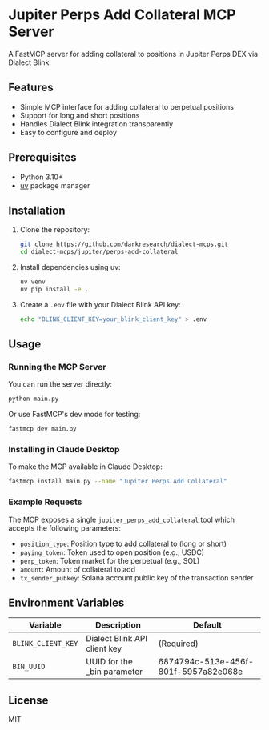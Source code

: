 # Jupiter Perps Add Collateral MCP Server

A FastMCP server for adding collateral to positions in Jupiter Perps DEX via Dialect Blink.

## Features

- Simple MCP interface for adding collateral to perpetual positions
- Support for long and short positions
- Handles Dialect Blink integration transparently
- Easy to configure and deploy

## Prerequisites

- Python 3.10+
- [uv](https://github.com/astral-sh/uv) package manager

## Installation

1. Clone the repository:
   ```bash
   git clone https://github.com/darkresearch/dialect-mcps.git
   cd dialect-mcps/jupiter/perps-add-collateral
   ```

2. Install dependencies using uv:
   ```bash
   uv venv
   uv pip install -e .
   ```

3. Create a `.env` file with your Dialect Blink API key:
   ```bash
   echo "BLINK_CLIENT_KEY=your_blink_client_key" > .env
   ```

## Usage

### Running the MCP Server

You can run the server directly:

```bash
python main.py
```

Or use FastMCP's dev mode for testing:

```bash
fastmcp dev main.py
```

### Installing in Claude Desktop

To make the MCP available in Claude Desktop:

```bash
fastmcp install main.py --name "Jupiter Perps Add Collateral"
```

### Example Requests

The MCP exposes a single `jupiter_perps_add_collateral` tool which accepts the following parameters:

- `position_type`: Position type to add collateral to (long or short)
- `paying_token`: Token used to open position (e.g., USDC)
- `perp_token`: Token market for the perpetual (e.g., SOL)
- `amount`: Amount of collateral to add
- `tx_sender_pubkey`: Solana account public key of the transaction sender

## Environment Variables

| Variable | Description | Default |
|----------|-------------|---------|
| `BLINK_CLIENT_KEY` | Dialect Blink API client key | (Required) |
| `BIN_UUID` | UUID for the _bin parameter | 6874794c-513e-456f-801f-5957a82e068e |

## License

MIT
